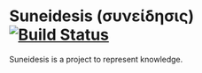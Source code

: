 Suneidesis (συνείδησις) [![Build Status](https://travis-ci.org/Harium/suneidesis.svg?branch=master)](https://travis-ci.org/Harium/suneidesis)
=======================

Suneidesis is a project to represent knowledge.
